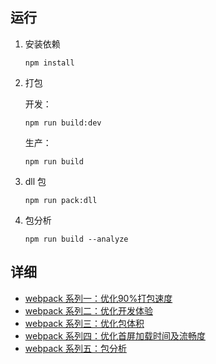 ## 运行

1. 安装依赖

   ```shell
   npm install
   ```

2. 打包

   开发：

   ```shell
   npm run build:dev
   ```

   生产：

   ```shell
   npm run build
   ```

3. dll 包

   ```shell
   npm run pack:dll
   ```

4. 包分析

   ```shell
   npm run build --analyze
   ```



## 详细

- [webpack 系列一：优化90%打包速度](https://github.com/sisterAn/blog/issues/63)
- [webpack 系列二：优化开发体验](https://github.com/sisterAn/blog/issues/64)
- [webpack 系列三：优化包体积](https://github.com/sisterAn/blog/issues/65)
- [webpack 系列四：优化首屏加载时间及流畅度](https://github.com/sisterAn/blog/issues/66)
- [webpack 系列五：包分析](https://github.com/sisterAn/blog/issues/67)